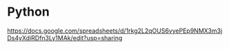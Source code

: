 # Python

https://docs.google.com/spreadsheets/d/1rkg2L2qOUS6vyePEp9NMX3m3jDs4yXdiRDfn3Ly1MAk/edit?usp=sharing
